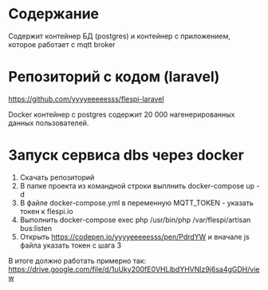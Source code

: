 # Содержание
Содержит контейнер БД (postgres) и контейнер с приложением, которое работает c mqtt broker 

# Репозиторий с кодом (laravel)
https://github.com/yyyyeeeeesss/flespi-laravel

Docker контейнер с postgres содержит 20 000 нагенерированных данных пользователей.  

# Запуск сервиса dbs через docker

1. Скачать репозиторий
2. В папке проекта из командной строки выплнить docker-compose up -d 
3. В файле docker-compose.yml в переменную MQTT_TOKEN - указать токен к flespi.io
4. Выполнить docker-compose exec php /usr/bin/php /var/flespi/artisan bus:listen
5. Открыть https://codepen.io/yyyyeeeeesss/pen/PdrdYW и вначале js файла указать токен с шага 3

В итоге должно работать примерно так:
https://drive.google.com/file/d/1uUky200fE0VHLlbdYHVNlz9j6sa4gGDH/view
